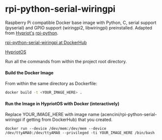 # rpi-python-serial-wiringpi

Raspberry Pi compatible Docker base image with Python, C, serial support (pyserial) and GPIO support (wiringpi2, libwiringpi) preinstalled.  Adapted from [Hypriot's](https://github.com/hypriot) [rpi-python](https://github.com/hypriot/rpi-python).

[rpi-python-serial-wiringpi at DockerHub](https://registry.hub.docker.com/u/acencini/rpi-python-serial-wiringpi/)

[HypriotOS](http://blog.hypriot.com/)

Run all the commands from within the project root directory.

#### Build the Docker Image
From within the same directory as Dockerfile:

```bash
docker build -t <YOUR_IMAGE_HERE> .
```

#### Run the Image in HypriotOS with Docker (interactively)
Replace YOUR_IMAGE_HERE with image name (acencini/rpi-python-serial-wiringpi if getting from DockerHub) that you created.

```
docker run --device /dev/mem:/dev/mem --device /dev/ttyAMA0:/dev/ttyAMA0 --privileged -ti YOUR_IMAGE_HERE /bin/bash
```


